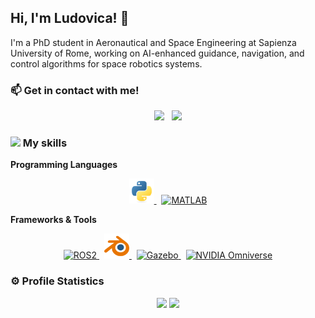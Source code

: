 ## Hi, I'm Ludovica! 👋 

I'm a PhD student in Aeronautical and Space Engineering at Sapienza University of Rome, working on AI-enhanced guidance, navigation, and control algorithms for space robotics systems.

### 📫 Get in contact with me! 

<p align="center">
    <a href="mailto:ludovica.cavalieri@uniroma1.it">
    <img src="https://img.shields.io/badge/-Email-5734C4?style=for-the-badge&logo=gmail"/></a>
    &nbsp;
    <a href="https://www.linkedin.com/in/astrorick/">
    <img src="https://img.shields.io/badge/LinkedIn-0077B5?style=for-the-badge&logo=linkedin&logoColor=white"/></a>
</p>

### <img src = "https://media2.giphy.com/media/QssGEmpkyEOhBCb7e1/giphy.gif?cid=ecf05e47a0n3gi1bfqntqmob8g9aid1oyj2wr3ds3mg700bl&rid=giphy.gif" width = 20px> My skills

**Programming Languages**

<p align="center"> 
  <!-- Python -->
  <a href="https://www.python.org" target="_blank" rel="noreferrer">
    <img src="https://raw.githubusercontent.com/devicons/devicon/master/icons/python/python-original.svg" alt="Python" width="40" height="40"/>
  </a>
  &nbsp
  <!-- MATLAB (no Devicon logo) -->
  <a href="https://www.mathworks.com/products/matlab.html" target="_blank" rel="noreferrer">
    <img src="https://upload.wikimedia.org/wikipedia/commons/2/21/Matlab_Logo.png" alt="MATLAB" width="40" height="40"/>
  </a>
</p>

**Frameworks & Tools**

<p align="center"> 
  <!-- ROS2 -->
  <a href="https://docs.ros.org/en/rolling/index.html" target="_blank" rel="noreferrer">
    <img src="https://upload.wikimedia.org/wikipedia/commons/b/bb/Ros_logo.svg" alt="ROS2" width="100" height="40"/>
  </a>
  &nbsp
    <!-- Blender -->
  <a href="https://www.blender.org/" target="_blank" rel="noreferrer">
    <img src="https://raw.githubusercontent.com/devicons/devicon/master/icons/blender/blender-original.svg" alt="Blender" width="40"/>
  </a>
  &nbsp
  <!-- Gazebo -->
  <a href="https://gazebosim.org/" target="_blank" rel="noreferrer">
    <img src="https://logo.svgcdn.com/d/gazebo-original.svg" alt="Gazebo" width="40"/>
  </a>
  &nbsp
  <!-- Isaac Sim -->
  <a href="https://developer.nvidia.com/isaac-sim" target="_blank" rel="noreferrer">
    <img src="https://upload.wikimedia.org/wikipedia/commons/a/a4/NVIDIA_logo.svg" alt="NVIDIA Omniverse" width="160" height="40"/>
  </a>
</a>


</p>

### ⚙️ Profile Statistics

<p align="center">
    <img width="51.0%" src="https://github-readme-stats.vercel.app/api?username=ludocavalieri&show_icons=true&theme=github_dark&hide_border=true"/>
    <img width="45.6%" src="https://github-readme-stats.vercel.app/api/top-langs/?username=ludocavalieri&langs_count=6&theme=github_dark&layout=compact&hide_border=true"\>
</p>

<!--
**ludocavalieri/ludocavalieri** is a ✨ _special_ ✨ repository because its `README.md` (this file) appears on your GitHub profile.

Here are some ideas to get you started:

- 🔭 I’m currently working on ...
- 🌱 I’m currently learning ...
- 👯 I’m looking to collaborate on ...
- 🤔 I’m looking for help with ...
- 💬 Ask me about ...
- 📫 How to reach me: ...
- 😄 Pronouns: ...
- ⚡ Fun fact: ...
-->
